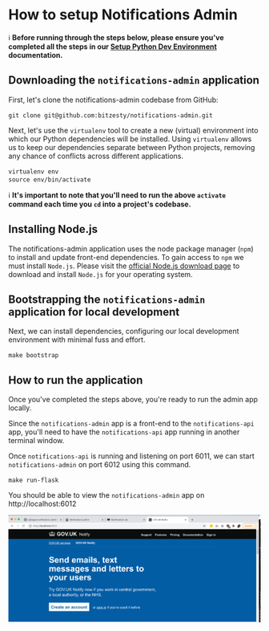 # How to setup Notifications Admin

ℹ️ **Before running through the steps below, please ensure you've completed all the steps in our [Setup Python Dev Environment](./setup-python-dev-environment.md) documentation.**

## Downloading the `notifications-admin` application

First, let's clone the notifications-admin codebase from GitHub:

```
git clone git@github.com:bitzesty/notifications-admin.git
```

Next, let's use the `virtualenv` tool to create a new (virtual) environment into which our Python dependencies will be installed. Using `virtualenv` allows us to keep our dependencies separate between Python projects, removing any chance of conflicts across different applications.

```
virtualenv env
source env/bin/activate
```

ℹ️ **It's important to note that you'll need to run the above `activate` command each time you `cd` into a project's codebase.**

## Installing Node.js

The notifications-admin application uses the node package manager (`npm`) to install and update front-end dependencies. To gain access to `npm` we must install `Node.js`. Please visit the [official Node.js download page](https://nodejs.org/en/download/) to download and install `Node.js` for your operating system.

## Bootstrapping the `notifications-admin` application for local development
Next, we can install dependencies, configuring our local development environment with minimal fuss and effort.
```
make bootstrap
```

## How to run the application

Once you've completed the steps above, you're ready to run the admin app locally.  

Since the `notifications-admin` app is a front-end to the `notifications-api` app, you'll need to have the `notifications-api` app running in another terminal window.  

Once `notifications-api` is running and listening on port 6011, we can start `notifications-admin` on port 6012 using this command.

```
make run-flask
```

You should be able to view the `notifications-admin` app on http://localhost:6012

![notifications-admin app running on localhpost:6012](images/localhost-notifications-admin.png)


